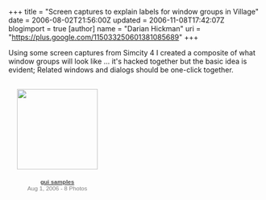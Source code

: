 +++
title = "Screen captures to explain labels for window groups in Village"
date = 2006-08-02T21:56:00Z
updated = 2006-11-08T17:42:07Z
blogimport = true 
[author]
	name = "Darian Hickman"
	uri = "https://plus.google.com/115033250601381085689"
+++

Using some screen captures from Simcity 4 I created a composite of what window groups will look like ... it's hacked together but the basic idea is evident; Related windows and dialogs should be one-click together.<br /><div style="text-align:center; width:194px; font-family:arial,sans-serif;font-size:83%;"><div style="height:194px;background:url(http://picasaweb.google.com/f/img/album_background.gif) no-repeat left;"><a href="http://picasaweb.google.com/darian.hickman/GuiSamples?authkey=bO-ePvU49I0CSvqJNt3LXfFFoqE"><img src="http://lh3.google.com/darian.hickman/RNF-wyCzABE/AAAAAAAAAKU/WxCkkppBBVo/GuiSamples.jpg?crop=1&amp;imgmax=160" width="160" height="160" style="border:none;padding-top:16px;"></a></div><a href="http://picasaweb.google.com/darian.hickman/GuiSamples?authkey=bO-ePvU49I0CSvqJNt3LXfFFoqE"><div style="color:#4D4D4D;font-weight:bold;text-decoration:none;">gui samples</div></a><div style="color:#808080">Aug 1, 2006 - 8 Photos</div></div>
